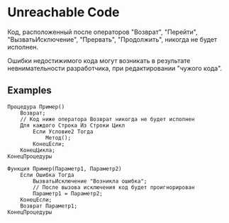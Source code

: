 # Unreachable Code

Код, расположенный после операторов "Возврат", "Перейти", "ВызватьИсключение", "Прервать", "Продолжить", никогда не будет исполнен.

Ошибки недостижимого кода могут возникать в результате невнимательности разработчика, при редактировании "чужого кода".

## Examples

```bsl
Процедура Пример()
    Возврат;
    // Код ниже оператора Возврат никогда не будет исполнен
    Для каждого Строка Из Строки Цикл   
        Если Условие2 Тогда
            Метод();
        КонецЕсли;
    КонецЦикла;
КонецПроцедуры
```

```bsl
Функция Пример(Параметр1, Параметр2)
    Если Ошибка Тогда
        ВызватьИсключение "Возникла ошибка";
        // После вызова исключения код будет проигнорирован
        Параметр1 = Параметр2;        
    КонецЕсли; 
    Возврат Параметр1;
КонецПроцедуры
```

